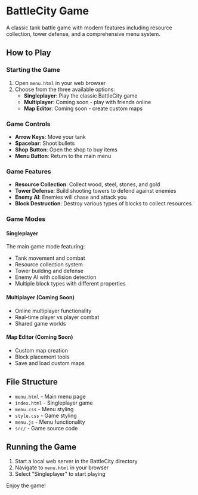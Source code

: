 # BattleCity Game

A classic tank battle game with modern features including resource collection, tower defense, and a comprehensive menu system.

## How to Play

### Starting the Game
1. Open `menu.html` in your web browser
2. Choose from the three available options:
   - **Singleplayer**: Play the classic BattleCity game
   - **Multiplayer**: Coming soon - play with friends online
   - **Map Editor**: Coming soon - create custom maps

### Game Controls
- **Arrow Keys**: Move your tank
- **Spacebar**: Shoot bullets
- **Shop Button**: Open the shop to buy items
- **Menu Button**: Return to the main menu

### Game Features
- **Resource Collection**: Collect wood, steel, stones, and gold
- **Tower Defense**: Build shooting towers to defend against enemies
- **Enemy AI**: Enemies will chase and attack you
- **Block Destruction**: Destroy various types of blocks to collect resources

### Game Modes

#### Singleplayer
The main game mode featuring:
- Tank movement and combat
- Resource collection system
- Tower building and defense
- Enemy AI with collision detection
- Multiple block types with different properties

#### Multiplayer (Coming Soon)
- Online multiplayer functionality
- Real-time player vs player combat
- Shared game worlds

#### Map Editor (Coming Soon)
- Custom map creation
- Block placement tools
- Save and load custom maps

## File Structure
- `menu.html` - Main menu page
- `index.html` - Singleplayer game
- `menu.css` - Menu styling
- `style.css` - Game styling
- `menu.js` - Menu functionality
- `src/` - Game source code

## Running the Game
1. Start a local web server in the BattleCity directory
2. Navigate to `menu.html` in your browser
3. Select "Singleplayer" to start playing

Enjoy the game! 